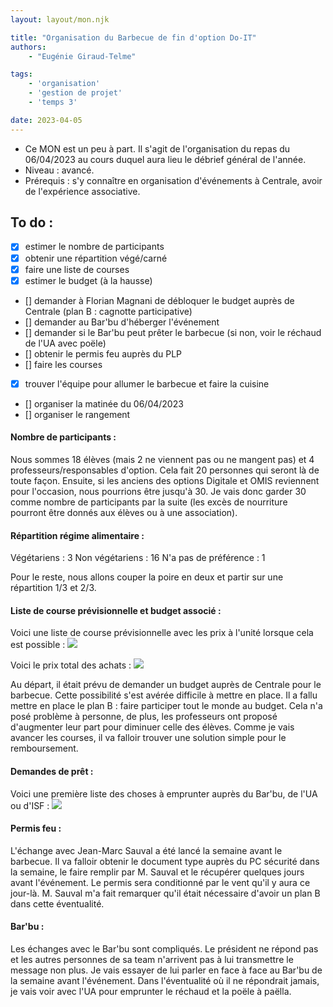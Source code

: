 ```yaml
---
layout: layout/mon.njk

title: "Organisation du Barbecue de fin d'option Do-IT"
authors:
    - "Eugénie Giraud-Telme"

tags: 
    - 'organisation'
    - 'gestion de projet'
    - 'temps 3'

date: 2023-04-05
---
```

<!-- Début Résumé -->
- Ce MON est un peu à part. Il s'agit de l'organisation du repas du 06/04/2023 au cours duquel aura lieu le débrief général de l'année.
- Niveau : avancé.
- Prérequis : s'y connaître en organisation d'événements à Centrale, avoir de l'expérience associative.
<!-- fin Résumé -->

## To do :
- [X] estimer le nombre de participants
- [X] obtenir une répartition végé/carné
- [X] faire une liste de courses
- [X] estimer le budget (à la hausse)
- [] demander à Florian Magnani de débloquer le budget auprès de Centrale (plan B : cagnotte participative)
- [] demander au Bar'bu d'héberger l'événement
- [] demander si le Bar'bu peut prêter le barbecue (si non, voir le réchaud de l'UA avec poële)
- [] obtenir le permis feu auprès du PLP
- [] faire les courses
- [X] trouver l'équipe pour allumer le barbecue et faire la cuisine
- [] organiser la matinée du 06/04/2023
- [] organiser le rangement

#### Nombre de participants :

Nous sommes 18 élèves (mais 2 ne viennent pas ou ne mangent pas) et 4 professeurs/responsables d'option. Cela fait 20 personnes qui seront là de toute façon. Ensuite, si les anciens des options Digitale et OMIS reviennent pour l'occasion, nous pourrions être jusqu'à 30.
Je vais donc garder 30 comme nombre de participants par la suite (les excès de nourriture pourront être donnés aux élèves ou à une association).

#### Répartition régime alimentaire :

Végétariens : 3
Non végétariens : 16
N'a pas de préférence : 1

Pour le reste, nous allons couper la poire en deux et partir sur une répartition 1/3 et 2/3.

#### Liste de course prévisionnelle et budget associé :

Voici une liste de course prévisionnelle avec les prix à l'unité lorsque cela est possible :
<img src="achats-30.webp">

Voici le prix total des achats :
<img src="total-30.webp">

Au départ, il était prévu de demander un budget auprès de Centrale pour le barbecue. Cette possibilité s'est avérée difficile à mettre en place.
Il a fallu mettre en place le plan B : faire participer tout le monde au budget. Cela n'a posé problème à personne, de plus, les professeurs ont proposé d'augmenter leur part pour diminuer celle des élèves.
Comme je vais avancer les courses, il va falloir trouver une solution simple pour le remboursement.

#### Demandes de prêt :

Voici une première liste des choses à emprunter auprès du Bar'bu, de l'UA ou d'ISF :
<img src="emprunts.webp">

#### Permis feu :

L'échange avec Jean-Marc Sauval a été lancé la semaine avant le barbecue. Il va falloir obtenir le document type auprès du PC sécurité dans la semaine, le faire remplir par M. Sauval et le récupérer quelques jours avant l'événement. Le permis sera conditionné par le vent qu'il y aura ce jour-là. M. Sauval m'a fait remarquer qu'il était nécessaire d'avoir un plan B dans cette éventualité.

#### Bar'bu :

Les échanges avec le Bar'bu sont compliqués. Le président ne répond pas et les autres personnes de sa team n'arrivent pas à lui transmettre le message non plus. Je vais essayer de lui parler en face à face au Bar'bu de la semaine avant l'événement.
Dans l'éventualité où il ne répondrait jamais, je vais voir avec l'UA pour emprunter le réchaud et la poële à paëlla.
